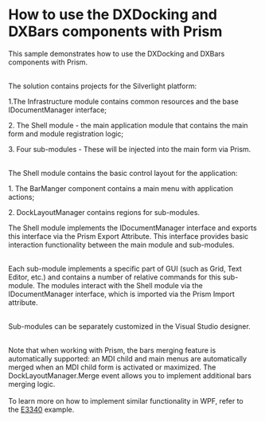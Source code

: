 # How to use the DXDocking and DXBars components with Prism


<p>This sample demonstrates how to use the DXDocking and DXBars components with Prism.</p>
<p><br /> The solution contains projects for the Silverlight platform:</p>
<p>1.The Infrastructure module contains common resources and the base IDocumentManager interface;</p>
<p>2. The Shell module - the main application module that contains the main form and module registration logic;</p>
<p>3. Four sub-modules - These will be injected into the main form via Prism.</p>
<p><br /> The Shell module contains the basic control layout for the application:</p>
<p>1. The BarManger component contains a main menu with application actions;</p>
<p>2. DockLayoutManager contains regions for sub-modules.</p>
<p>The Shell module implements the IDocumentManager interface and exports this interface via the Prism Export Attribute. This interface provides basic interaction functionality between the main module and sub-modules.</p>
<p><br /> Each sub-module implements a specific part of GUI (such as Grid, Text Editor, etc.) and contains a number of relative commands for this sub-module. The modules interact with the Shell module via the IDocumentManager interface, which is imported via the Prism Import attribute.</p>
<p><br /> Sub-modules can be separately customized in the Visual Studio designer.</p>
<p><br /> Note that when working with Prism, the bars merging feature is automatically supported: an MDI child and main menus are automatically merged when an MDI child form is activated or maximized. The DockLayoutManager.Merge event allows you to implement additional bars merging logic.<br /><br />To learn more on how to implement similar functionality in WPF, refer to the <a href="https://www.devexpress.com/Support/Center/p/E3340">E3340</a> example.<br /><br /></p>

<br/>


